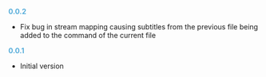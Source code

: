 
**<span style="color:#56adda">0.0.2</span>**
- Fix bug in stream mapping causing subtitles from the previous file being added to the command of the current file

**<span style="color:#56adda">0.0.1</span>**
- Initial version

